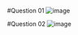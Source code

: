#Question 01
![image](https://github.com/user-attachments/assets/134a3040-7087-4fb4-b55c-22f106ebce18)

#Question 02
![image](https://github.com/user-attachments/assets/01773280-1465-43de-ab27-2ecec46ecdf9)


